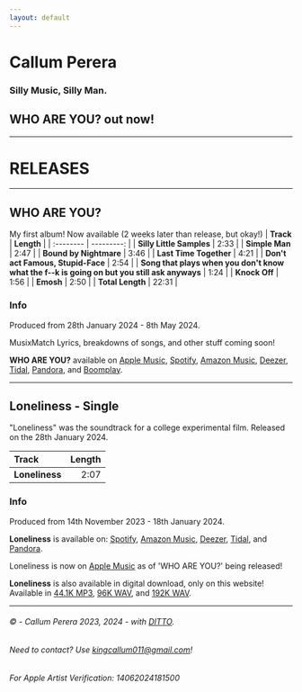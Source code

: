 ```yaml
---
layout: default
---
```


# **Callum Perera**
### Silly Music, Silly Man.
## **WHO ARE YOU?** out now!
* * *

# RELEASES

* * *

## WHO ARE YOU?
My first album! Now available (2 weeks later than release, but okay!)
| **Track** | **Length** |
| :-------- | ---------: |
| **Silly Little Samples** | 2:33 |
| **Simple Man** | 2:47 |
| **Bound by Nightmare** | 3:46 |
| **Last Time Together** | 4:21 |
| **Don't act Famous, Stupid-Face** | 2:54 |
| **Song that plays when you don't know what the f\--k is going on but you still ask anyways** | 1:24 |
| **Knock Off** | 1:56 |
| **Emosh** | 2:50 |
| **Total Length** | 22:31 |


### Info

Produced from 28th January 2024 - 8th May 2024.

MusixMatch Lyrics, breakdowns of songs, and other stuff coming soon!

**WHO ARE YOU?** available on [Apple Music](https://music.apple.com/us/album/who-are-you/1750917618),
[Spotify](https://open.spotify.com/album/590b4D7kBn66jv9geqarS1), 
[Amazon Music](https://amazon.com/music/player/albums/B0D4DKBCH7?marketplaceId=ATVPDKIKX0DER&musicTerritory=US&ref=dm_sh_rHh9wOVJncfl577OsVgOU0ZlE),
[Deezer](https://www.deezer.com/en/album/587913662),
[Tidal](http://www.tidal.com/album/363715284), 
[Pandora](https://www.pandora.com/artist/callum-perera/who-are-you), 
and [Boomplay](https://www.boomplay.com/albums/90640742?srModel=openapi_featurefm&ffm=FFM_aa19867e326cd49c339c5318c8b21f6c).

* * *

## Loneliness - Single
"Loneliness" was the soundtrack for a college experimental film.
Released on the 28th January 2024.

| **Track**  | **Length** |
| :---       |       ---: |
| **Loneliness** | 2:07   |

### Info
Produced from 14th November 2023 - 18th January 2024.

**Loneliness** is available on: [Spotify](https://open.spotify.com/album/0I970afxcwGdTYYvdOXJKr), 
[Amazon Music](https://music.amazon.com/albums/B0CT3SM2GL?ref=dm_ff_featurefm&tag=dittomusic-21),
[Deezer](https://www.deezer.com/en/album/538566622),
[Tidal](https://tidal.com/browse/album/341526225), and [Pandora](https://ditto.fm/loneliness-callum-perera). 

Loneliness is now on [Apple Music](https://music.apple.com/gb/album/loneliness/1750955849?i=1750955864) as of 'WHO ARE YOU?' being released!

**Loneliness** is also available in digital download, only on this website! Available in 
[44.1K MP3](https://github.com/CallumPerera/CallumPerera.github.io/releases/download/LonelinessSingle/Callum.Perera.-.Loneliness.MP3.44.1K.mp3),
[96K WAV](https://github.com/CallumPerera/CallumPerera.github.io/releases/download/LonelinessSingle/Callum.Perera.-.Loneliness.WAV.96K.wav),
and [192K WAV](https://github.com/CallumPerera/CallumPerera.github.io/releases/download/LonelinessSingle/Callum.Perera.-.Loneliness.WAV.192K.wav).

* * *

###### © - Callum Perera 2023, 2024 - with [DITTO](https://vrlps.co/bt9ss4f/cp).
###### Need to contact? Use [kingcallum011@gmail.com](mailto:kingcallum011@gmail.com)!
###### For Apple Artist Verification: 14062024181500
